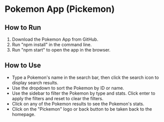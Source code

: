 # Pokemon App (Pickemon)

## How to Run

1. Download the Pokemon App from GitHub.
2. Run "npm install" in the command line.
3. Run "npm start" to open the app in the browser.

## How to Use

- Type a Pokemon's name in the search bar, then click the search icon to display search results.
- Use the dropdown to sort the Pokemon by ID or name.
- Use the sidebar to filter the Pokemon by type and stats. Click enter to apply the filters and reset to clear the filters.
- Click on any of the Pokemon results to see the Pokemon's stats.
- Click on the "Pickemon" logo or back button to be taken back to the homepage.
